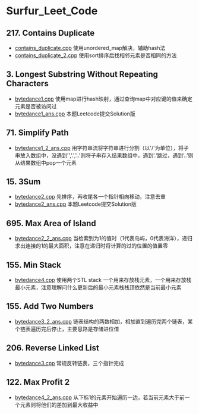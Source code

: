 # Surfur_Leet_Code
## 217. Contains Duplicate
- [contains_duplicate.cpp](https://github.com/yeyuezhishui/Surfur_Leet_Code/blob/master/contains_duplicate.cpp)
  使用unordered_map解决，辅助hash法
- [contains_duplicate_2.cpp](https://github.com/yeyuezhishui/Surfur_Leet_Code/blob/master/contains_duplicate_2.cpp)
  使用sort排序后找相邻元素是否相同的方法
## 3. Longest Substring Without Repeating Characters
- [bytedance1.cpp](https://github.com/yeyuezhishui/Surfur_Leet_Code/blob/master/bytedance1.cpp)
  使用map进行hash映射，通过查询map中对应键的值来确定元素是否被访问过
- [bytedance1_ans.cpp](https://github.com/yeyuezhishui/Surfur_Leet_Code/blob/master/bytedance1_ans.cpp)
  本题Leetcode提交Solution版
## 71. Simplify Path
- [bytedance1_2_ans.cpp](https://github.com/dmmlcloud/Surfur_Leet_Code/blob/master/bytedance1_2_ans.cpp)
  用字符串流将字符串进行分割（以'/'为单位），将子串放入数组中，没遇到'','.','..'则将子串存入结果数组中，遇到‘.‘跳过，遇到‘..’则从结果数组中pop一个元素
## 15. 3Sum
- [bytedance2.cpp](https://github.com/yeyuezhishui/Surfur_Leet_Code/blob/master/bytedance2.cpp)
  先排序，再收尾各一个指针相向移动，注意去重
- [bytedance2_ans.cpp](https://github.com/yeyuezhishui/Surfur_Leet_Code/blob/master/bytedance2_ans.cpp)
  本题Leetcode提交Solution版
## 695. Max Area of Island
- [bytedance2_2_ans.cpp](https://github.com/dmmlcloud/Surfur_Leet_Code/blob/master/bytedance2_2_ans.cpp)
  当检索到为1的值时（1代表岛屿，0代表海洋），递归求出连接的1的最大面积，注意在递归时将计算的过的位置的值置零
## 155. Min Stack
- [bytedance4.cpp](https://github.com/yeyuezhishui/Surfur_Leet_Code/blob/master/bytedance4.cpp)
  使用两个STL stack 一个用来存放栈元素，一个用来存放栈最小元素，注意理解问什么更新后的最小元素栈栈顶依然是当前最小元素
## 155. Add Two Numbers
- [bytedance3_2_ans.cpp](https://github.com/dmmlcloud/Surfur_Leet_Code/blob/master/bytedance3_2_ans.cpp)
  链表结构的两数相加，相加直到遍历完两个链表，某个链表遍历完后停止，主要思路是存储进位值
## 206. Reverse Linked List
- [bytedance3.cpp](https://github.com/yeyuezhishui/Surfur_Leet_Code/blob/master/bytedance3.cpp)
  常规反转链表，三个指针完成
## 122. Max Profit 2
- [bytedance4_2_ans.cpp](https://github.com/dmmlcloud/Surfur_Leet_Code/blob/master/bytedance4_2_ans.cpp)
  从下标1的元素开始遍历一边，若当前元素大于前一个元素则将他们的差加到最大收益中


